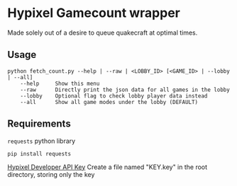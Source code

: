 # Hypixel Gamecount wrapper
Made solely out of a desire to queue quakecraft at optimal times.

## Usage
```
python fetch_count.py --help | --raw | <LOBBY_ID> [<GAME_ID> | --lobby | --all]
    --help     Show this menu
    --raw      Directly print the json data for all games in the lobby
    --lobby    Optional flag to check lobby player data instead
    --all      Show all game modes under the lobby (DEFAULT)
```

## Requirements
`requests` python library
```
pip install requests
```

[Hypixel Developer API Key](https://developer.hypixel.net/)
Create a file named "KEY.key" in the root directory, storing only the key
